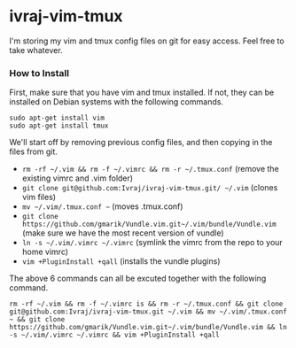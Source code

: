 # ivraj-vim-tmux
I'm storing my vim and tmux config files on git for easy access. Feel free to
take whatever. 


### How to Install
First, make sure that you have vim and tmux installed. If not, they can be
installed on Debian systems with the following commands.

````
sudo apt-get install vim
sudo apt-get install tmux
````

We'll start off by removing previous config files, and then copying in the
files from git. 

* ````rm -rf ~/.vim && rm -f ~/.vimrc && rm -r ~/.tmux.conf```` (remove the existing vimrc and .vim folder)
* ````git clone git@github.com:Ivraj/ivraj-vim-tmux.git/ ~/.vim```` (clones vim files)
* ````mv ~/.vim/.tmux.conf ~```` (moves .tmux.conf)
* ````git clone https://github.com/gmarik/Vundle.vim.git~/.vim/bundle/Vundle.vim```` (make sure we have the most recent version of vundle)
* ````ln -s ~/.vim/.vimrc ~/.vimrc```` (symlink the vimrc from the repo to your home vimrc)
* ````vim +PluginInstall +qall```` (installs the vundle plugins)

The above 6 commands can all be excuted together with the following command. 

````rm -rf ~/.vim && rm -f ~/.vimrc is && rm -r ~/.tmux.conf && git clone git@github.com:Ivraj/ivraj-vim-tmux.git ~/.vim && mv ~/.vim/.tmux.conf ~ && git clone https://github.com/gmarik/Vundle.vim.git~/.vim/bundle/Vundle.vim && ln -s ~/.vim/.vimrc ~/.vimrc && vim +PluginInstall +qall````

